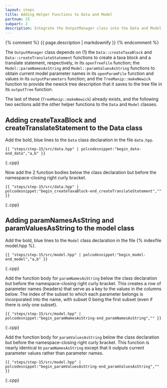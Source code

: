 ```yaml
---
layout: steps
title: Adding Helper Functions to Data and Model
partnum: 15
subpart: 2
description: Integrate the OutputManager class into the Data and Model classes
---
```

{% comment %}
{{ page.description | markdownify }}
{% endcomment %}

The `OutputManager` class depends on (1) the `Data::createTaxaBlock` and `Data::createTranslateStatement` functions to create a taxa block and a translate statement, respectively, in its `openTreeFile` function; the `Model::paramNamesAsString` and `Model::paramValuesAsString` functions to obtain current model parameter names in its `openParamFile` function and values in its `outputParameters` function; and the `TreeManip::makeNewick` function to provide the newick tree description that it saves to the tree file in its `outputTree` function.

The last of these (`TreeManip::makeNewick`) already exists, and the following two sections add the other helper functions to the `Data` and `Model` classes.

## Adding createTaxaBlock and createTranslateStatement to the Data class

Add the bold, blue lines to the `Data` class declaration in the file `data.hpp`.
~~~~~~
{{ "steps/step-15/src/data.hpp" | polcodesnippet:"begin_data-end_data","a,b" }}
~~~~~~
{:.cpp}

Now add the 2 function bodies below the class declaration but before the namespace-closing right curly bracket.
~~~~~~
{{ "steps/step-15/src/data.hpp" | polcodesnippet:"begin_createTaxaBlock-end_createTranslateStatement","" }}
~~~~~~
{:.cpp}

## Adding paramNamesAsString and paramValuesAsString to the model class

Add the bold, blue lines to the `Model` class declaration in the file {% indexfile model.hpp %}.
~~~~~~
{{ "steps/step-15/src/model.hpp" | polcodesnippet:"begin_model-end_model","a,b" }}
~~~~~~
{:.cpp}

Add the function body for `paramNamesAsString` below the class declaration but before the namespace-closing right curly bracket. This creates a row of parameter names (headers) that serve as a key to the values in the columns below. The index of the subset to which each parameter belongs is incorporated into the name, with subset 0 being the first subset (even if there is only one subset).
~~~~~~
{{ "steps/step-15/src/model.hpp" | polcodesnippet:"begin_paramNamesAsString-end_paramNamesAsString","" }}
~~~~~~
{:.cpp}

Add the function body for `paramValuesAsString` below the class declaration but before the namespace-closing right curly bracket. This function is nearly identical to `paramNamesAsString` except that it outputs current parameter values rather than parameter names.
~~~~~~
{{ "steps/step-15/src/model.hpp" | polcodesnippet:"begin_paramValuesAsString-end_paramValuesAsString","" }}
~~~~~~
{:.cpp}

